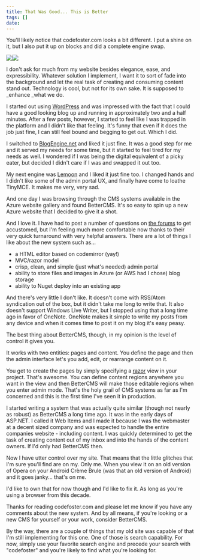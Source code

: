 ```yaml
---
title: That Was Good... This is Better
tags: []
date: 
---
```


You'll likely notice that codefoster.com looks a bit different. I put a shine on it, but I also put it up on blocks and did a complete engine swap.

![](http://codefoster.blob.core.windows.net/site/image/2a4983011b56488fa9b2723283ae9821/better_01_1.png)![](http://codefoster.blob.core.windows.net/site/image/a83c0cb72038486dbb8daec8ad2fe3a7/better_02_1.png)

I don't ask for much from my website besides elegance, ease, and expressibility. Whatever solution I implement, I want it to sort of fade into the background and let the real task of creating and consuming content stand out. Technology is cool, but not for its own sake. It is supposed to _enhance _what we do.

I started out using [WordPress](http://wordpress.org) and was impressed with the fact that I could have a good looking blog up and running in approximately two and a half minutes. After a few posts, however, I started to feel like I was trapped in the platform and I didn't like that feeling. It's funny that even if it does the job just fine, I can still feel bound and begging to get out. Which I did.

I switched to [BlogEngine.net](http://dotnetblogengine.net/) and liked it just fine. It was a good step for me and it served my needs for some time, but it started to feel tired for my needs as well. I wondered if I was being the digital equivalent of a picky eater, but decided I didn't care if I was and swapped it out too.

My next engine was [Lemoon](http://lemoon.com) and I liked it just fine too. I changed hands and I didn't like some of the admin portal UX, and finally have come to loathe TinyMCE. It makes me very, very sad.

And one day I was browsing through the CMS systems available in the Azure website gallery and found BetterCMS. It's so easy to spin up a new Azure website that I decided to give it a shot.

And I love it. I have had to post a number of questions on [the forums](http://bettercms.com/support) to get accustomed, but I'm feeling much more comfortable now thanks to their very quick turnaround with very helpful answers. There are a lot of things I like about the new system such as...

*   a HTML editor based on codemirror (yay!)
*   MVC/razor model
*   crisp, clean, and simple (just what's needed) admin portal
*   ability to store files and images in Azure (or AWS had I chose) blog storage
*   ability to Nuget deploy into an existing app

And there's very little I don't like. It doesn't come with RSS/Atom syndication out of the box, but it didn't take me long to write that. It also doesn't support Windows Live Writer, but I stopped using that a long time ago in favor of OneNote. OneNote makes it simple to write my posts from any device and when it comes time to post it on my blog it's easy peasy.

The best thing about BetterCMS, though, in my opinion is the level of control it gives you.

It works with two entities: pages and content. You define the page and then the admin interface let's you add, edit, or rearrange content on it.

You get to create the pages by simply specifying a [razor](http://weblogs.asp.net/scottgu/introducing-razor) view in your project. That's awesome. You can define content regions anywhere you want in the view and then BetterCMS will make those editable regions when you enter admin mode. That's the holy grail of CMS systems as far as I'm concerned and this is the first time I've seen it in production.

I started writing a system that was actually quite similar (though not nearly as robust) as BetterCMS a long time ago. It was in the early days of ASP.NET. I called it Web Items and I made it because I was the webmaster at a decent sized company and was expected to handle the entire companies website - including content. I was quickly determined to get the task of creating content out of my inbox and into the hands of the content owners. If I'd only had BetterCMS then.

Now I have utter control over my site. That means that the little glitches that I'm sure you'll find are on my. Only me. When you view it on an old version of Opera on your Android Cr&egrave;me Brule (was that an old version of Android) and it goes janky... that's on me.

I'd like to own that for now though and I'd like to fix it. As long as you're using a browser from this decade.

Thanks for reading codefoster.com and please let me know if you have any comments about the new system. And by all means, if you're looking or a new CMS for yourself or your work, consider BetterCMS.

By the way, there are a couple of things that my old site was capable of that I'm still implementing for this one. One of those is search capability. For now, simply use your favorite search engine and precede your search with "codefoster" and you're likely to find what you're looking for.